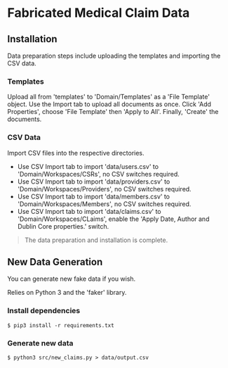 # Fabricated Medical Claim Data

## Installation

Data preparation steps include uploading the templates and importing the CSV data.

### Templates

Upload all from 'templates' to 'Domain/Templates' as a 'File Template' object.  Use the Import tab to upload all documents as once.  Click 'Add Properties', choose 'File Template' then 'Apply to All'.  Finally, 'Create' the documents.

### CSV Data

Import CSV files into the respective directories.

* Use CSV Import tab to import 'data/users.csv' to 'Domain/Workspaces/CSRs', no CSV switches required.
* Use CSV Import tab to import 'data/providers.csv' to 'Domain/Workspaces/Providers', no CSV switches required.
* Use CSV Import tab to import 'data/members.csv' to 'Domain/Workspaces/Members', no CSV switches required.
* Use CSV Import tab to import 'data/claims.csv' to 'Domain/Workspaces/CLaims', enable the 'Apply Date, Author and Dublin Core properties.' switch.

> The data preparation and installation is complete.

## New Data Generation

You can generate new fake data if you wish.

Relies on Python 3 and the 'faker' library.

### Install dependencies

`$ pip3 install -r requirements.txt`

### Generate new data

`$ python3 src/new_claims.py > data/output.csv`
